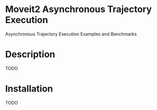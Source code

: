 # Moveit2 Asynchronous Trajectory Execution
Asynchronous Trajectory Execution Examples and Benchmarks

# Description

TODO

# Installation

TODO
